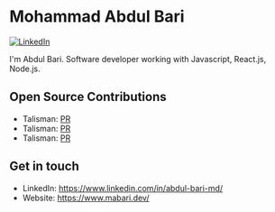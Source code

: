 # Mohammad Abdul Bari

[![LinkedIn](https://img.shields.io/badge/LinkedIn-blue?style=flat&logo=linkedin&labelColor=blue)](https://www.linkedin.com/in/abdul-bari-md/)

I'm Abdul Bari. Software developer working with Javascript, React.js, Node.js.

## Open Source Contributions
- Talisman: [PR](https://github.com/thoughtworks/talisman/pull/80/files)
- Talisman: [PR](https://github.com/thoughtworks/talisman/pull/76/files)
- Talisman: [PR](https://github.com/thoughtworks/talisman/pull/91/files)

## Get in touch
- LinkedIn: https://www.linkedin.com/in/abdul-bari-md/
- Website: https://www.mabari.dev/
